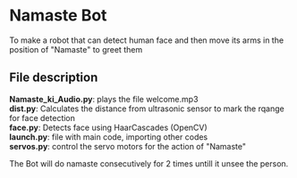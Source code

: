 # Namaste Bot
To make a robot that can detect human face and then move its arms in the position of "Namaste" to greet them
## File description
**Namaste_ki_Audio.py**: plays the file welcome.mp3 <br />
**dist.py**: Calculates the distance from ultrasonic sensor to mark the rqange for face detection <br />
**face.py**: Detects face using HaarCascades (OpenCV) <br />
**launch.py**: file with main code, importing other codes <br />
**servos.py**: control the servo motors for the action of "Namaste" <br />

The Bot will do namaste consecutively for 2 times untill it unsee the person.
